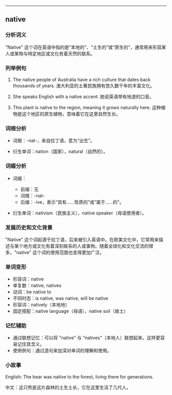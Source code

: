 
---------------
## native
### 分析词义
"Native" 这个词在英语中指的是“本地的”、“土生的”或“原生的”，通常用来形容某人或某物与特定地区或文化有着天然的联系。

### 列举例句
1. The native people of Australia have a rich culture that dates back thousands of years.
   澳大利亚的土著民族拥有悠久数千年的丰富文化。

2. She speaks English with a native accent.
   她说英语带有地道的口音。

3. This plant is native to the region, meaning it grows naturally here.
   这种植物是这个地区的原生植物，意味着它在这里自然生长。

### 词根分析
- 词根：-nat-，来自拉丁语，意为“出生”。

- 衍生单词：nation（国家），natural（自然的）。

### 词缀分析
- 词缀：
  - 前缀：无
  - 词根：-nat-
  - 后缀：-ive，表示“具有……性质的”或“属于……的”。

- 衍生单词：nativism（民族主义），native speaker（母语使用者）。

### 发展历史和文化背景
"Native" 这个词起源于拉丁语，后来被引入英语中。在欧美文化中，它常用来描述与某个地方或文化有着深刻联系的人或事物。随着全球化和文化交流的增多，"native" 这个词的使用范围也变得更加广泛。

### 单词变形
- 形容词：native
- 单复数：native, natives
- 动词：be native to
- 不同时态：is native, was native, will be native
- 形容词：natively（本地地）
- 固定搭配：native language（母语），native soil（故土）

### 记忆辅助
- 通过联想记忆：可以将 "native" 与 “natives”（本地人）联想起来，这样更容易记住其含义。
- 使用例句：通过造句来加深对单词的理解和使用。

### 小故事
English: The bear was native to the forest, living there for generations.

中文：这只熊是这片森林的土生土长，它在这里生活了几代人。

